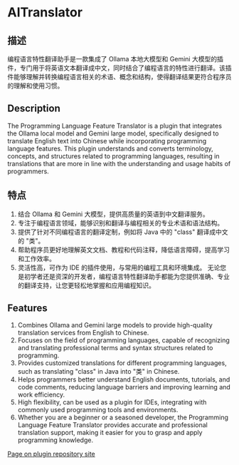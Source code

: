 # AITranslator
<!-- Plugin description -->
## 描述
编程语言特性翻译助手是一款集成了 Ollama 本地大模型和 Gemini 大模型的插件，专门用于将英语文本翻译成中文，同时结合了编程语言的特性进行翻译。该插件能够理解并转换编程语言相关的术语、概念和结构，使得翻译结果更符合程序员的理解和使用习惯。
## Description
The Programming Language Feature Translator is a plugin that integrates the Ollama local model and Gemini large model, specifically designed to translate English text into Chinese while incorporating programming language features. This plugin understands and converts terminology, concepts, and structures related to programming languages, resulting in translations that are more in line with the understanding and usage habits of programmers.
## 特点
1. 结合 Ollama 和 Gemini 大模型，提供高质量的英语到中文翻译服务。
2. 专注于编程语言领域，能够识别和翻译与编程相关的专业术语和语法结构。
3. 提供了针对不同编程语言的翻译定制，例如将 Java 中的 "class" 翻译成中文的 "类"。
4. 帮助程序员更好地理解英文文档、教程和代码注释，降低语言障碍，提高学习和工作效率。
5. 灵活性高，可作为 IDE 的插件使用，与常用的编程工具和环境集成。
无论您是初学者还是资深的开发者，编程语言特性翻译助手都能为您提供准确、专业的翻译支持，让您更轻松地掌握和应用编程知识。
## Features
1. Combines Ollama and Gemini large models to provide high-quality translation services from English to Chinese.
2. Focuses on the field of programming languages, capable of recognizing and translating professional terms and syntax structures related to programming.
3. Provides customized translations for different programming languages, such as translating "class" in Java into "类" in Chinese.
4. Helps programmers better understand English documents, tutorials, and code comments, reducing language barriers and improving learning and work efficiency.
5. High flexibility, can be used as a plugin for IDEs, integrating with commonly used programming tools and environments.
6. Whether you are a beginner or a seasoned developer, the Programming Language Feature Translator provides accurate and professional translation support, making it easier for you to grasp and apply programming knowledge.
<!-- Plugin description end -->
[Page on plugin repository site](https://plugins.jetbrains.com/plugin/23944-dancing-cow-cat-progress-bar)
